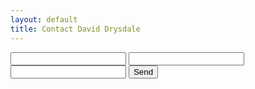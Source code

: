 ```yaml
---
layout: default
title: Contact David Drysdale
---
```

<form action="https://getform.io/f/4ba398f9-5c45-489e-a44a-a872102e4a02" method="POST">

  <input type="text" name="name">
  <input type="email" name="email">
  <input type="text" name="message">
  <button type="submit">Send</button>

</form>
